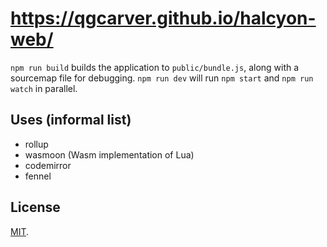 # https://qgcarver.github.io/halcyon-web/
`npm run build` builds the application to `public/bundle.js`, along with a sourcemap file for debugging.
`npm run dev` will run `npm start` and `npm run watch` in parallel.

## Uses (informal list)
- rollup
- wasmoon (Wasm implementation of Lua)
- codemirror
- fennel

## License

[MIT](LICENSE).

